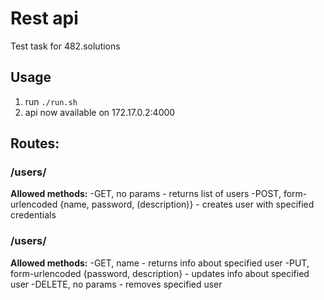 # Rest api

Test task for 482.solutions

## Usage

1) run `./run.sh`
2) api now available on 172.17.0.2:4000

## Routes:

### /users/
**Allowed methods:**
 -GET, no params - returns list of users
 -POST, form-urlencoded {name, password, (description)} - creates user with specified credentials
 
### /users/<userID>
  **Allowed methods:**
  -GET, name - returns info about specified user
  -PUT, form-urlencoded {password, description} - updates info about specified user
  -DELETE, no params - removes specified user

